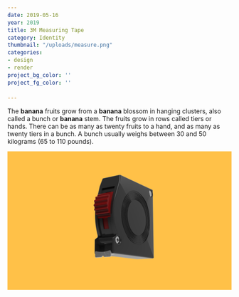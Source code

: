 ```yaml
---
date: 2019-05-16
year: 2019
title: 3M Measuring Tape
category: Identity
thumbnail: "/uploads/measure.png"
categories:
- design
- render
project_bg_color: ''
project_fg_color: ''

---
```

The **banana** fruits grow from a **banana** blossom in hanging clusters, also called a bunch or **banana** stem. The fruits grow in rows called tiers or hands. There can be as many as twenty fruits to a hand, and as many as twenty tiers in a bunch. A bunch usually weighs between 30 and 50 kilograms (65 to 110 pounds).

![](/uploads/measure.png)